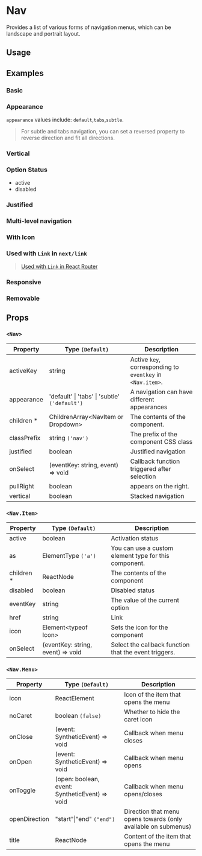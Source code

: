 # Nav

Provides a list of various forms of navigation menus, which can be landscape and portrait layout.

## Usage

<!--{include:(components/nav/fragments/import.md)}-->

## Examples

### Basic

<!--{include:`basic.md`}-->

### Appearance

`appearance` values include: `default`,`tabs`,`subtle`.

<!--{include:`appearance.md`}-->

> For subtle and tabs navigation, you can set a reversed property to reverse direction and fit all directions.

### Vertical

<!--{include:`vertical.md`}-->

### Option Status

- active
- disabled

<!--{include:`status.md`}-->

### Justified

<!--{include:`justified.md`}-->

### Multi-level navigation

<!--{include:`dropdown.md`}-->

### With Icon

<!--{include:`icon.md`}-->

### Used with `Link` in `next/link`

<!--{include:`with-router.md`}-->

> [ Used with `Link` in React Router](/guide/composition/#react-router-dom)

### Responsive

<!--{include:`responsive-nav.md`}-->

### Removable

<!--{include:`removable-nav.md`}-->

## Props

### `<Nav>`

| Property    | Type `(Default)`                                      | Description                                                |
| ----------- | ----------------------------------------------------- | ---------------------------------------------------------- |
| activeKey   | string                                                | Active `key`, corresponding to `eventkey` in `<Nav.item>`. |
| appearance  | 'default' &#124; 'tabs' &#124; 'subtle' `('default')` | A navigation can have different appearances                |
| children \* | ChildrenArray&lt;NavItem or Dropdown&gt;              | The contents of the component.                             |
| classPrefix | string `('nav')`                                      | The prefix of the component CSS class                      |
| justified   | boolean                                               | Justified navigation                                       |
| onSelect    | (eventKey: string, event) => void                     | Callback function triggered after selection                |
| pullRight   | boolean                                               | appears on the right.                                      |
| vertical    | boolean                                               | Stacked navigation                                         |

### `<Nav.Item>`

| Property    | Type `(Default)`                  | Description                                           |
| ----------- | --------------------------------- | ----------------------------------------------------- |
| active      | boolean                           | Activation status                                     |
| as          | ElementType `('a')`               | You can use a custom element type for this component. |
| children \* | ReactNode                         | The contents of the component                         |
| disabled    | boolean                           | Disabled status                                       |
| eventKey    | string                            | The value of the current option                       |
| href        | string                            | Link                                                  |
| icon        | Element&lt;typeof Icon&gt;        | Sets the icon for the component                       |
| onSelect    | (eventKey: string, event) => void | Select the callback function that the event triggers. |

### `<Nav.Menu>`

| Property      | Type `(Default)`                               | Description                                                    |
| ------------- | ---------------------------------------------- | -------------------------------------------------------------- |
| icon          | ReactElement                                   | Icon of the item that opens the menu                           |
| noCaret       | boolean `(false)`                              | Whether to hide the caret icon                                 |
| onClose       | (event: SyntheticEvent) => void                | Callback when menu closes                                      |
| onOpen        | (event: SyntheticEvent) => void                | Callback when menu opens                                       |
| onToggle      | (open: boolean, event: SyntheticEvent) => void | Callback when menu opens/closes                                |
| openDirection | "start"&#124;"end" `("end")`                   | Direction that menu opens towards (only available on submenus) |
| title         | ReactNode                                      | Content of the item that opens the menu                        |
